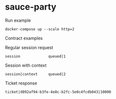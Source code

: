 # sauce-party

Run example
```
docker-compose up --scale http=2
```

Contract examples

Regular session request
```
session             queued|1
```

Session with context
```
session|context     queued|2
```

Ticket response
```
ticket|d092af94-b3fe-4e8c-b2fc-5e0c4fcdb043|10000
```